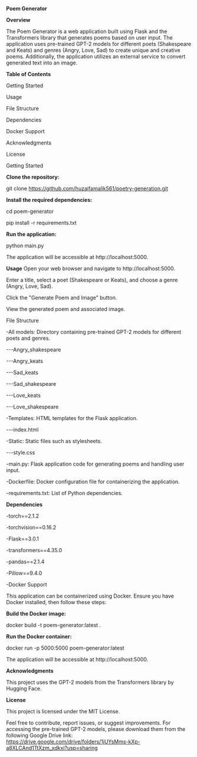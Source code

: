 **Poem Generator**

**Overview**

The Poem Generator is a web application built using Flask and the Transformers library that generates poems based on user input. The application uses pre-trained GPT-2 models for different poets (Shakespeare and Keats) and genres (Angry, Love, Sad) to create unique and creative poems. Additionally, the application utilizes an external service to convert generated text into an image.

**Table of Contents**

Getting Started

Usage

File Structure

Dependencies

Docker Support

Acknowledgments

License

Getting Started

**Clone the repository:**

git clone https://github.com/huzaifamalik561/poetry-generation.git

**Install the required dependencies:**

cd poem-generator

pip install -r requirements.txt

**Run the application:**

python main.py

The application will be accessible at http://localhost:5000.

**Usage**
Open your web browser and navigate to http://localhost:5000.

Enter a title, select a poet (Shakespeare or Keats), and choose a genre (Angry, Love, Sad).

Click the "Generate Poem and Image" button.

View the generated poem and associated image.

File Structure

-All models: Directory containing pre-trained GPT-2 models for different poets and genres.

---Angry_shakespeare

---Angry_keats

---Sad_keats

---Sad_shakespeare

---Love_keats

---Love_shakespeare

-Templates: HTML templates for the Flask application.

---index.html

-Static: Static files such as stylesheets.

---style.css

-main.py: Flask application code for generating poems and handling user input.

-Dockerfile: Docker configuration file for containerizing the application.

-requirements.txt: List of Python dependencies.

**Dependencies**

-torch==2.1.2

-torchvision==0.16.2

-Flask==3.0.1

-transformers==4.35.0

-pandas==2.1.4

-Pillow==9.4.0

-Docker Support

This application can be containerized using Docker. Ensure you have Docker installed, then follow these steps:

**Build the Docker image:**

docker build -t poem-generator:latest .

**Run the Docker container:**

docker run -p 5000:5000 poem-generator:latest

The application will be accessible at http://localhost:5000.

**Acknowledgments**

This project uses the GPT-2 models from the Transformers library by Hugging Face.

**License**

This project is licensed under the MIT License.

Feel free to contribute, report issues, or suggest improvements. For accessing the pre-trained GPT-2 models, please download them from the following Google Drive link: https://drive.google.com/drive/folders/1jUYsMms-kXp-a8XLCAnd1TtXzm_xdkxi?usp=sharing

